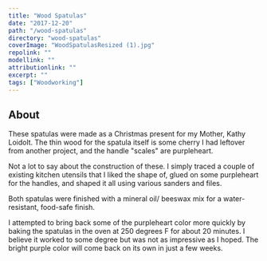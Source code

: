 ```yaml
---
title: "Wood Spatulas"
date: "2017-12-20"
path: "/wood-spatulas"
directory: "wood-spatulas"
coverImage: "WoodSpatulasResized (1).jpg"
repolink: ""
modellink: ""
attributionlink: ""
excerpt: ""
tags: ["Woodworking"]
---
```


## About

These spatulas were made as a Christmas present for my Mother, Kathy Loidolt. The thin wood for the spatula itself is some cherry I had leftover from another project, and the handle "scales" are purpleheart.

Not a lot to say about the construction of these.  I simply traced a couple of existing kitchen utensils that I liked the shape of, glued on some purpleheart for the handles, and shaped it all using various sanders and files.

Both spatulas were finished with a mineral oil/ beeswax mix for a water-resistant, food-safe finish.

I attempted to bring back some of the purpleheart color more quickly by baking the spatulas in the oven at 250 degrees F for about 20 minutes. I believe it worked to some degree but was not as impressive as I hoped. The bright purple color will come back on its own in just a few weeks.